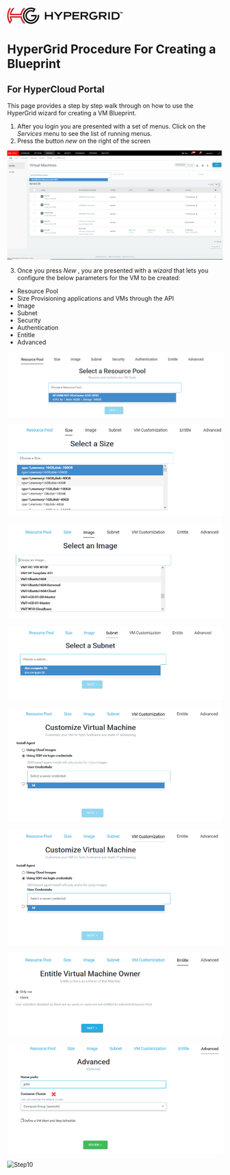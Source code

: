 ![logo](images/Hypergrid.jpg)
# HyperGrid Procedure For Creating a Blueprint
## For HyperCloud Portal

This page provides a step by step walk through on how to use the HyperGrid wizard for creating a VM Blueprint.

1. After you login you are presented with a set of menus. Click on the *Services* menu to see the list of running menus. 
2. Press the button *new* on the right of the screen

![Step1](images/screen1.png)

3. Once you press *New* , you are presented with a *wizard* that lets you configure the below parameters for the VM to be created: 

* Resource Pool
* Size Provisioning applications and VMs through the API
* Image
* Subnet 
* Security 
* Authentication
* Entitle
* Advanced

![Step2](images/screen2.png)

![Step3](images/screen3.png)

![Step4](images/screen4.png)

![Step5](images/screen5.png)

![Step6](images/screen6.png)

![Step7](images/screen7.png)

![Step8](images/screen8.png)

![Step9](images/screen9.png)

![Step10](images/screen10.png)
